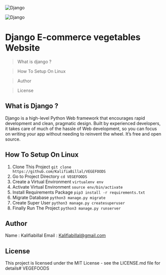 ![Django](https://res.cloudinary.com/practicaldev/image/fetch/s--sq_zyTgt--/c_imagga_scale,f_auto,fl_progressive,h_420,q_auto,w_1000/https://dev-to-uploads.s3.amazonaws.com/i/igudmgdrvenbhmf5n6wl.png)

![Django](https://forthebadge.com/images/badges/built-with-love.svg)

# Django E-commerce vegetables Website

> What is django ?

> How To Setup On Linux

> Author

> License

## What is Django ?

Django is a high-level Python Web framework that encourages rapid development and clean, pragmatic design. Built by experienced developers, it takes care of much of the hassle of Web development, so you can focus on writing your app without needing to reinvent the wheel. It’s free and open source.

## How To Setup On Linux
1. Clone This Project `git clone https://github.com/KalifiaBillal/VEGEFOODS`
2. Go to Project Directory `cd VEGEFOODS`
3. Create a Virtual Environment `virtualenv env`
4. Activate Virtual Environment `source env/bin/activate`
5. Install Requirements Package `pip3 install -r requirements.txt`
6. Migrate Database `python3 manage.py migrate`
7. Create Super User `python3 manage.py createsuperuser`
8. Finally Run The Project `python3 manage.py runserver`

## Author

Name : Kalifiabillal
Email : Kalifiabillal@gmail.com

## License

This project is licensed under the MIT License - see the LICENSE.md file for details# VEGEFOODS
